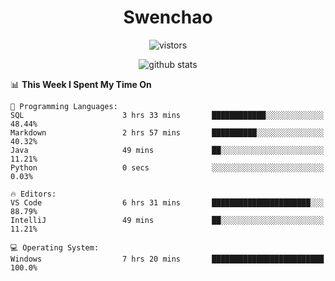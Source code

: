 <h1 align="center">Swenchao</h3>

<p align="center">
  <img src="https://visitor-badge.glitch.me/badge?page_id=Swenchao" alt="vistors" />
</p>

<p align="center">
  <img src="https://github-readme-stats.vercel.app/api?username=Swenchao&count_private=true&show_icons=true&theme=vue-dark&hide_title=true" alt="github stats" />
</p>

<!--START_SECTION:waka-->
📊 **This Week I Spent My Time On** 

```text
💬 Programming Languages: 
SQL                      3 hrs 33 mins       ████████████░░░░░░░░░░░░░   48.44% 
Markdown                 2 hrs 57 mins       ██████████░░░░░░░░░░░░░░░   40.32% 
Java                     49 mins             ██░░░░░░░░░░░░░░░░░░░░░░░   11.21% 
Python                   0 secs              ░░░░░░░░░░░░░░░░░░░░░░░░░   0.03%

🔥 Editors: 
VS Code                  6 hrs 31 mins       ██████████████████████░░░   88.79% 
IntelliJ                 49 mins             ██░░░░░░░░░░░░░░░░░░░░░░░   11.21%

💻 Operating System: 
Windows                  7 hrs 20 mins       █████████████████████████   100.0%

```


<!--END_SECTION:waka-->
